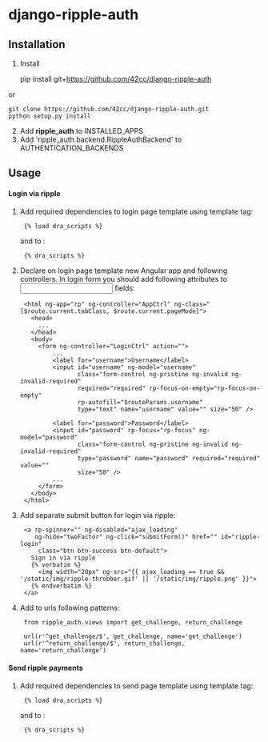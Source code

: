 django-ripple-auth
==================

Installation
-------

1. Install

    pip install git+https://github.com/42cc/django-ripple-auth

or

    git clone https://github.com/42cc/django-ripple-auth.git
    python setup.py install

2. Add **ripple_auth** to INSTALLED_APPS
3. Add 'ripple_auth.backend.RippleAuthBackend' to AUTHENTICATION_BACKENDS

Usage
-----

#### Login via ripple

1. Add required dependencies to login page template using template tag:

        {% load dra_scripts %}

    and to <head></head>:

        {% dra_scripts %}

2. Declare on login page template new Angular app and following controllers.
   In login form you should add following attributes to <input> fields:

        <html ng-app="rp" ng-controller="AppCtrl" ng-class="[$route.current.tabClass, $route.current.pageMode]">
          <head>
            ...
          </head>
          <body>
            <form ng-controller="LoginCtrl" action="">
                ...
                <label for="username">Username</label>
                <input id="username" ng-model="username"
                       class="form-control ng-pristine ng-invalid ng-invalid-required"
                       required="required" rp-focus-on-empty="rp-focus-on-empty"
                       rp-autofill="$routeParams.username"
                       type="text" name="username" value="" size="50" />

                <label for="password">Password</label>
                <input id="password" rp-focus="rp-focus" ng-model="password"
                       class="form-control ng-pristine ng-invalid ng-invalid-required"
                       type="password" name="password" required="required" value=""
                       size="50" />
                ...
            </form>
          </body>
        </html>

3. Add separate submit button for login via ripple:

        <a rp-spinner="" ng-disabled="ajax_loading"
           ng-hide="twoFactor" ng-click="submitForm()" href="" id="ripple-login"
            class="btn btn-success btn-default">
          Sign in via ripple
          {% verbatim %}
            <img width="20px" ng-src="{{ ajax_loading == true && '/static/img/ripple-throbber.gif' || '/static/img/ripple.png' }}">
          {% endverbatim %}
        </a>

4. Add to urls following patterns:


        from ripple_auth.views import get_challenge, return_challenge

        url(r'^get_challenge/$', get_challenge, name='get_challenge')
        url(r'^return_challenge/$', return_challenge, name='return_challenge')


#### Send ripple payments

1. Add required dependencies to send page template using template tag:

        {% load dra_scripts %}

    and to <head></head>:

        {% dra_scripts %}